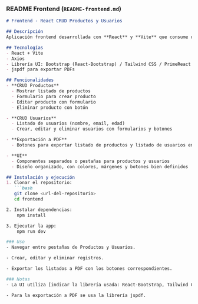 ### README Frontend (`README-frontend.md`)
```markdown
# Frontend - React CRUD Productos y Usuarios

## Descripción
Aplicación frontend desarrollada con **React** y **Vite** que consume una API REST backend para manejar CRUDs de productos y usuarios. Utiliza axios para la comunicación HTTP y una librería UI para el diseño.

## Tecnologías
- React + Vite
- Axios
- Librería UI: Bootstrap (React-Bootstrap) / Tailwind CSS / PrimeReact (usar según elección)
- jspdf para exportar PDFs

## Funcionalidades
- **CRUD Productos**
  - Mostrar listado de productos
  - Formulario para crear producto
  - Editar producto con formulario
  - Eliminar producto con botón

- **CRUD Usuarios**
  - Listado de usuarios (nombre, email, edad)
  - Crear, editar y eliminar usuarios con formularios y botones

- **Exportación a PDF**
  - Botones para exportar listado de productos y listado de usuarios en formato PDF ordenado (tablas)

- **UI**
  - Componentes separados o pestañas para productos y usuarios
  - Diseño organizado, con colores, márgenes y botones bien definidos

## Instalación y ejecución
1. Clonar el repositorio:
   ```bash
   git clone <url-del-repositorio>
   cd frontend

2. Instalar dependencias:
    npm install

3. Ejecutar la app:
    npm run dev

### Uso
- Navegar entre pestañas de Productos y Usuarios.

- Crear, editar y eliminar registros.

- Exportar los listados a PDF con los botones correspondientes.

### Notas
- La UI utiliza [indicar la librería usada: React-Bootstrap, Tailwind CSS o PrimeReact].

- Para la exportación a PDF se usa la librería jspdf.

